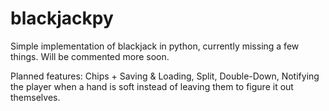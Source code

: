 # blackjackpy
Simple implementation of blackjack in python, currently missing a few things. Will be commented more soon.

Planned features: Chips + Saving & Loading, Split, Double-Down, Notifying the player when a hand is soft instead of leaving them to figure it out themselves.

